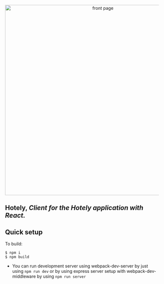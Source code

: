 <p align="center">
  <img src="https://i.imgur.com/SWs77TE.png" width="625" alt="front page" />
</p>

## Hotely, <i>Client for the Hotely application with React.</i>

## Quick setup

To build:
```console
$ npm i
$ npm build
```

* You can run development server using webpack-dev-server by just using `npm run dev` or by using express server setup with webpack-dev-middleware by using `npm run server`
